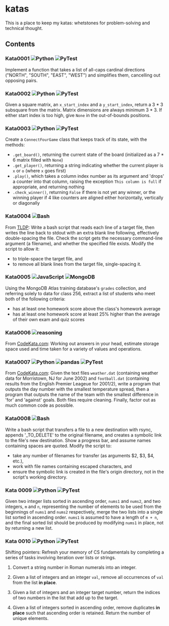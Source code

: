 # katas

This is a place to keep my katas: whetstones for problem-solving and technical thought.

## Contents

### Kata0001 ![Python](https://img.shields.io/badge/language-python-green.svg) ![PyTest](https://img.shields.io/badge/-pytest-0A9EDC?logo=pytest&logoColor=ffffff)

Implement a function that takes a list of all-caps cardinal directions ("NORTH", "SOUTH", "EAST", "WEST") and simplifies them, cancelling out opposing pairs.

### Kata0002 ![Python](https://img.shields.io/badge/language-python-green.svg) ![PyTest](https://img.shields.io/badge/-pytest-0A9EDC?logo=pytest&logoColor=ffffff)

Given a square matrix, an `x_start_index` and a `y_start_index`, return a 3 * 3 subsquare from the matrix. Matrix dimensions are always minimum 3 * 3. If either start index is too high, give `None` in the out-of-bounds positions.

### Kata0003 ![Python](https://img.shields.io/badge/language-python-green.svg) ![PyTest](https://img.shields.io/badge/-pytest-0A9EDC?logo=pytest&logoColor=ffffff)

Create a `ConnectFourGame` class that keeps track of its state, with the methods:

+ `.get_board()`, returning the current state of the board (initialized as a 7 * 6 matrix filled with `None`)
+ `.get_player()`, returning a string indicating whether the current player is `x` or `o` (where `x` goes first)
+ `.play()`, which takes a column index number as its argument and 'drops' a counter into that column, raising the exception `This column is full` if appropriate, and returning nothing
+ `.check_winner()`, returning `False` if there is not yet any winner, or the winning player if 4 like counters are aligned either horizontally, vertically or diagonally

### Kata0004 ![Bash](https://img.shields.io/badge/language-bash-orange.svg)

From [TLDP](https://tldp.org/LDP/abs/html/writingscripts.html): Write a bash script that reads each line of a target file, then writes the line back to stdout with an extra blank line following, effectively double-spacing the file. Check the script gets the necessary command-line argument (a filename), and whether the specified file exists. Modify the script to allow it:

+ to triple-space the target file, and
+ to remove all blank lines from the target file, single-spacing it.

### Kata0005 ![JavaScript](https://img.shields.io/badge/language-javascript-blue) ![MongoDB](https://img.shields.io/badge/-MongoDB-4DB33D?style=flat&logo=mongodb&logoColor=FFFFFF)

Using the MongoDB Atlas training database's `grades` collection, and referring solely to data for class 256, extract a list of students who meet both of the following criteria:

+ has at least one homework score above the class's homework average
+ has at least one homework score at least 25% higher than the average of their own exam and quiz scores

### Kata0006 ![reasoning](https://img.shields.io/badge/-reasoning-AF329B)

From [CodeKata.com](http://codekata.com/kata/kata03-how-big-how-fast/): Working out answers in your head, estimate storage space used and time taken for a variety of values and operations.

### Kata0007 ![Python](https://img.shields.io/badge/language-python-green.svg) ![pandas](https://img.shields.io/badge/-pandas-150458?logo=pandas&logoColor=ffffff) ![PyTest](https://img.shields.io/badge/-pytest-0A9EDC?logo=pytest&logoColor=ffffff)

From [CodeKata.com](http://codekata.com/kata/kata04-data-munging/): Given the text files `weather.dat` (containing weather data for Morristown, NJ for June 2002) and `football.dat` (containing results from the English Premier Leageue for 2001/2), write a program that outputs the day number with the smallest temperature spread, then a program that outputs the name of the team with the smallest difference in 'for' and 'against' goals. Both files require cleaning. Finally, factor out as much common code as possible.

### Kata0008 ![Bash](https://img.shields.io/badge/language-bash-orange.svg)

Write a bash script that transfers a file to a new destination with rsync, appends '_TO_DELETE' to the original filename, and creates a symbolic link to the file's new destination. Show a progress bar, and assume names containing spaces are quoted. Modify the script to: 

+ take any number of filenames for transfer (as arguments $2, $3, $4, etc.),
+ work with file names containing escaped characters, and
+ ensure the symbolic link is created in the file's origin directory, not in the script's working directory.

### Kata 0009 ![Python](https://img.shields.io/badge/language-python-green.svg) ![PyTest](https://img.shields.io/badge/-pytest-0A9EDC?logo=pytest&logoColor=ffffff)

Given two integer lists sorted in ascending order, `nums1` and `nums2`, and two integers, `m` and `n`, representing the number of elements to be used from the beginnings of `nums1` and `nums2` respectively, merge the two lists into a single list sorted in ascending order. `nums1` is assumed to have a length of `m + n`, and the final sorted list should be produced by modifying `nums1` in place, not by returning a new list.

### Kata 0010 ![Python](https://img.shields.io/badge/language-python-green.svg) ![PyTest](https://img.shields.io/badge/-pytest-0A9EDC?logo=pytest&logoColor=ffffff)

Shifting pointers: Refresh your memory of CS fundamentals by completing a series of tasks involving iteration over lists or strings.

1. Convert a string number in Roman numerals into an integer.

2. Given a list of integers and an integer `val`, remove all occurrences of `val` from the list **in place**.

3. Given a list of integers and an integer target number, return the indices of two numbers in the list that add up to the target.

4. Given a list of integers sorted in ascending order, remove duplicates **in place** such that ascending order is retained. Return the number of unique elements.
